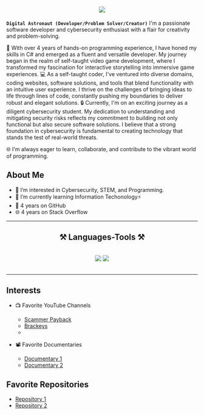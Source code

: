 
<h1 align="center">
    <img src="https://readme-typing-svg.herokuapp.com/?font=Righteous&size=35&center=true&vCenter=true&width=500&height=70&duration=5000&lines=Hello+Everyone!+👋;+I'm+🧑‍🚀+Conie+151!;" />
</h1>

**`Digital Astronaut (Developer/Problem Solver/Creator)`**
I'm a passionate software developer and cybersecurity enthusiast with a flair for creativity and problem-solving.

🚀 With over 4 years of hands-on programming experience, I have honed my skills in C# and emerged as a fluent and versatile developer. My journey began in the realm of self-taught video game development, where I transformed my fascination for interactive storytelling into immersive game experiences.
💻 As a self-taught coder, I've ventured into diverse domains, coding websites, software solutions, and tools that blend functionality with an intuitive user experience. I thrive on the challenges of bringing ideas to life through lines of code, constantly pushing my boundaries to deliver robust and elegant solutions.
🔒 Currently, I'm on an exciting journey as a diligent cybersecurity student. My dedication to understanding and mitigating security risks reflects my commitment to building not only functional but also secure software solutions. I believe that a strong foundation in cybersecurity is fundamental to creating technology that stands the test of real-world threats.

🌐 I'm always eager to learn, collaborate, and contribute to the vibrant world of programming.

## About Me
- 👀 I’m interested in Cybersecurity, STEM, and Programming.
- 🌱 I’m currently learning Information Techonology⚡
- 📅 4 years on GitHub
- 🌐 4 years on Stack Overflow

<hr/>
<h2 align="center">⚒️ Languages-Tools ⚒️</h2>
<br/>
<div align="center">
    <img src="https://skillicons.dev/icons?i=react,html,css,vscode,github,figma,git" />
    <img src="https://skillicons.dev/icons?i=nodejs,python,javascript,firebase,c#,java" /><br>
</div>
<br/>
<hr/>


## Interests

- 📺 Favorite YouTube Channels
  - [Scammer Payback](https://www.youtube.com/@ScammerPayback)
  - [Brackeys](https://www.youtube.com/@Brackeys)
  - 

- 📽️ Favorite Documentaries
  - [Documentary 1](link_to_doc_1)
  - [Documentary 2](link_to_doc_2)

## Favorite Repositories

- [Repository 1](link_to_repo_1)
- [Repository 2](link_to_repo_2)

<!---
conie151/conie151 is a ✨ special ✨ repository because its `README.md` (this file) appears on your GitHub profile.
You can click the Preview link to take a look at your changes.
--->
